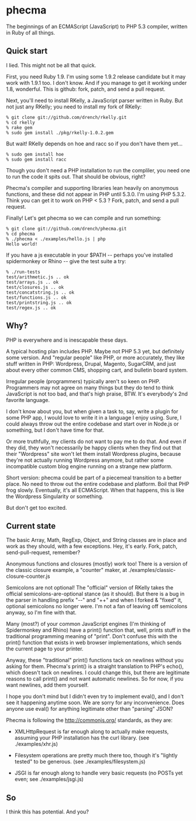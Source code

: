phecma
======

The beginnings of an ECMAScript (JavaScript) to PHP 5.3 compiler,
written in Ruby of all things.

Quick start
-----------

I lied. This might not be all that quick.

First, you need Ruby 1.9. I'm using some 1.9.2 release candidate but it
may work with 1.9.1 too. I don't know. And if you manage to get it
working under 1.8, wonderful. This is github: fork, patch, and send a
pull request.

Next, you'll need to install RKelly, a JavaScript parser written in Ruby.
But not just any RKelly; you need to install my fork of RKelly:

    % git clone git://github.com/drench/rkelly.git
    % cd rkelly
    % rake gem
    % sudo gem install ./pkg/rkelly-1.0.2.gem

But wait! RKelly depends on hoe and racc so if you don't have them yet...

    % sudo gem install hoe
    % sudo gem install racc

Though you don't need a PHP installation to run the compliler, you need
one to run the code it spits out. That should be obvious, right?

Phecma's compiler and supporting libraries lean heavily on anonymous
functions, and these did not appear in PHP until 5.3.0.
I'm using PHP 5.3.2. Think you can get it to work on PHP < 5.3 ?
Fork, patch, and send a pull request.

Finally! Let's get phecma so we can compile and run something:

    % git clone git://github.com/drench/phecma.git
    % cd phecma
    % ./phecma < ./examples/hello.js | php
    Hello world!

If you have a js executable in your $PATH -- perhaps you've installed
spidermonkey or Rhino -- give the test suite a try:

    % ./run-tests
    test/arithmetic.js .. ok
    test/arrays.js .. ok
    test/closures.js .. ok
    test/concatstring.js .. ok
    test/functions.js .. ok
    test/printstring.js .. ok
    test/regex.js .. ok

Why?
----

PHP is everywhere and is inescapable these days.

A typical hosting plan includes PHP. Maybe not PHP 5.3 yet,
but definitely some version. And "regular people" like PHP, or more
accurately, they like stuff written in PHP: Wordpress, Drupal,
Magento, SugarCRM, and just about every other common CMS, shopping cart,
and bulletin board system.

Irregular people (programmers) typically aren't so keen on PHP.
Programmers may not agree on many things but they do tend to think
JavaScript is not too bad, and that's high praise, BTW.
It's everybody's 2nd favorite language.

I don't know about you, but when given a task to, say, write a
plugin for some PHP app, I would love to write it in a language I
enjoy using. Sure, I could always throw out the entire codebase and
start over in Node.js or something, but I don't have time for that.

Or more truthfully, my clients do not want to pay me to do that.
And even if they did, they won't necessarily be happy clients when
they find out that their "Wordpress" site won't let them install
Wordpress plugins, because they're not actually running Wordpress
anymore, but rather some incompatible custom blog engine running on
a strange new platform.

Short version: phecma could be part of a piecemeal transition to
a better place. No need to throw out the entire codebase and platform.
Boil that PHP frog slowly. Eventually, it's all ECMAScript.
When that happens, this is like the Wordpress Singularity or something.

But don't get too excited.

Current state
-------------

The basic Array, Math, RegExp, Object, and String classes
are in place and work as they should, with a few exceptions.
Hey, it's early. Fork, patch, send-pull-request, remember?

Anonymous functions and closures (mostly) work too!
There is a version of the classic closure example, a "counter" maker,
at ./examples/classic-closure-counter.js

Semicolons are not optional! The "official" version of RKelly takes
the official semicolons-are-optional stance (as it should). But there
is a bug in the parser in handling prefix "--" and "++" and when I forked
& "fixed" it, optional semicolons no longer were. I'm not a fan of
leaving off semicolons anyway, so I'm fine with that.

Many (most?) of your common JavaScript engines (I'm thinking of
Spidermonkey and Rhino) have a print() function that, well, prints
stuff in the traditional programming meaning of "print". Don't confuse
this with the print() function that exists in web browser implementations,
which sends the current page to your printer.

Anyway, these "traditional" print() functions tack on newlines without
you asking for them. Phecma's print() is a straight translation to PHP's
echo(), which doesn't tack on newlines. I could change this, but there
are legitimate reasons to call print() and not want automatic newlines.
So for now, if you want newlines, add them yourself.

I hope you don't mind but I didn't even try to implement eval(), and
I don't see it happening anytime soon. We are sorry for any inconvenience.
Does anyone use eval() for anything legitimate other than "parsing" JSON?

Phecma is following the http://commonjs.org/ standards, as they are:

* XMLHttpRequest is far enough along to actually make requests, assuming your PHP installation has the curl library. (see ./examples/xhr.js)

* Filesystem operations are pretty much there too, though it's "lightly tested" to be generous. (see ./examples/filesystem.js)

* JSGI is far enough along to handle very basic requests (no POSTs yet even; see ./examples/jsgi.js)

So
--

I think this has potential. And you?
